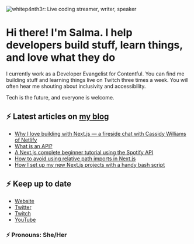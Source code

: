 ![whitep4nth3r: Live coding streamer, writer, speaker](https://p4nth3rblog-og-image.vercel.app/I'm%20whitep4nth3r.%20I%20help%20developers%20build%20stuff%2C%20learn%20things%2C%20and%20love%20what%20they%20do..png?theme=light&md=0&fontSize=80px&images=https%3A%2F%2Fp4nth3rlabs.netlify.app%2Fassets%2Fsvgs%2Fpanthers%2Fmajick.svg)

# Hi there! I'm Salma. I help developers build stuff, learn things, and love what they do

I currently work as a Developer Evangelist for Contentful. You can find me building stuff and
learning things live on Twitch three times a week. You will often hear me shouting about inclusivity
and accessibility.

Tech is the future, and everyone is welcome.

## ⚡️ Latest articles on [my blog](https://whitep4nth3r.com)

<!-- BLOG-POST-LIST:START -->
- [Why I love building with Next.js — a fireside chat with Cassidy Williams of Netlify](https://whitep4nth3r.com/blog/building-with-nextjs-cassidy-williams-netlify-fireside-chat)
- [What is an API?](https://whitep4nth3r.com/blog/what-is-an-api)
- [A Next.js complete beginner tutorial using the Spotify API](https://whitep4nth3r.com/blog/next-js-beginner-tutorial-using-spotify-api)
- [How to avoid using relative path imports in Next.js](https://whitep4nth3r.com/blog/how-to-avoid-using-relative-path-imports-next-js)
- [How I set up my new Next.js projects with a handy bash script](https://whitep4nth3r.com/blog/how-to-set-up-new-next-js-projects-with-bash-script)
<!-- BLOG-POST-LIST:END -->

## ⚡️ Keep up to date

- [Website](https://whitep4nth3r.com/?utm_source=github)
- [Twitter](https://twitter.com/whitep4nth3r)
- [Twitch](https://twitch.tv/whitep4nth3r)
- [YouTube](https://www.youtube.com/channel/UCiGFO97qgxZEbbg43mZSeyg)

### ⚡️ Pronouns: She/Her
